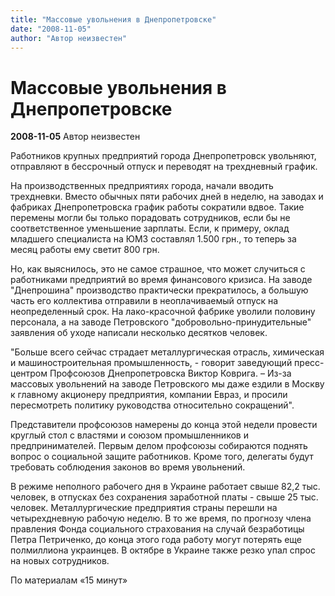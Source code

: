 ```yaml
---
title: "Массовые увольнения в Днепропетровске"
date: "2008-11-05"
author: "Автор неизвестен"
---
```


# Массовые увольнения в Днепропетровске

**2008-11-05** Автор неизвестен

Работников крупных предприятий города Днепропетровск увольняют, отправляют в бессрочный отпуск и переводят на трехдневный график.

На производственных предприятиях города, начали вводить трехдневки. Вместо обычных пяти рабочих дней в неделю, на заводах и фабриках Днепропетровска график работы сократили вдвое. Такие перемены могли бы только порадовать сотрудников, если бы не соответственное уменьшение зарплаты. Если, к примеру, оклад младшего специалиста на ЮМЗ составлял 1.500 грн., то теперь за месяц работы ему светит 800 грн.

Но, как выяснилось, это не самое страшное, что может случиться с работниками предприятий во время финансового кризиса. На заводе "Днепрошина" производство практически прекратилось, а большую часть его коллектива отправили в неоплачиваемый отпуск на неопределенный срок. На лако-красочной фабрике уволили половину персонала, а на заводе Петровского "добровольно-принудительные" заявления об уходе написали несколько десятков человек.

"Больше всего сейчас страдает металлургическая отрасль, химическая и машиностроительная промышленность, - говорит заведующий пресс-центром Профсоюзов Днепропетровска Виктор Коврига. – Из-за массовых увольнений на заводе Петровского мы даже ездили в Москву к главному акционеру предприятия, компании Евраз, и просили пересмотреть политику руководства относительно сокращений".

Представители профсоюзов намерены до конца этой недели провести круглый стол с властями и союзом промышленников и предпринимателей. Первым делом профсоюзы собираются поднять вопрос о социальной защите работников. Кроме того, делегаты будут требовать соблюдения законов во время увольнений.

В режиме неполного рабочего дня в Украине работает свыше 82,2 тыс. человек, в отпусках без сохранения заработной платы - свыше 25 тыс. человек. Металлургические предприятия страны перешли на четырехдневную рабочую неделю. В то же время, по прогнозу члена правления Фонда социального страхования на случай безработицы Петра Петриченко, до конца этого года работу могут потерять еще полмиллиона украинцев. В октябре в Украине также резко упал спрос на новых сотрудников.

По материалам «15 минут»